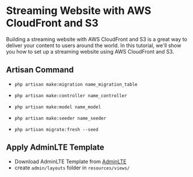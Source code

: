 # Streaming Website with AWS CloudFront and S3

Building a streaming website with AWS CloudFront and S3 is a great way to deliver your content to users around the world. In this tutorial, we'll show you how to set up a streaming website using AWS CloudFront and S3.

## Artisan Command

-   `php artisan make:migration name_migration_table`
-   `php artisan make:controller name_controller`
-   `php artisan make:model name_model`
-   `php artisan make:seeder name_seeder`

-   `php artisan migrate:fresh --seed`

## Apply AdminLTE Template

-   Download AdminLTE Template from [AdminLTE](https://adminlte.io/)
-   create `admin/layouts` folder in `resources/views/`

